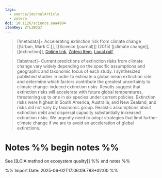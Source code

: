 ```yaml
---
tags:
  - source/journalArticle
  - zotero
doi: 10.1126/science.aaa4984
itemKey: ZTL38DG7
---
```

>[!metadata]+
> Accelerating extinction risk from climate change
> [[Urban, Mark C.]], 
> [[Science (journal)]] (2015)
> [[climate change]], [[extinction]], 
> [Online link](https://www.science.org/doi/10.1126/science.aaa4984), [Zotero Item](zotero://select/library/items/ZTL38DG7), [Local pdf](file://C:/Users/aburg/Documents/references/zotero/storage/LVPVC4EM/Urban2015_Acceleratingextinction.pdf), 

>[!abstract]-
>Current predictions of extinction risks from climate change vary widely depending on the specific assumptions and geographic and taxonomic focus of each study. I synthesized published studies in order to estimate a global mean extinction rate and determine which factors contribute the greatest uncertainty to climate change–induced extinction risks. Results suggest that extinction risks will accelerate with future global temperatures, threatening up to one in six species under current policies. Extinction risks were highest in South America, Australia, and New Zealand, and risks did not vary by taxonomic group. Realistic assumptions about extinction debt and dispersal capacity substantially increased extinction risks. We urgently need to adopt strategies that limit further climate change if we are to avoid an acceleration of global extinctions.

# Notes %% begin notes %%
See [[LCIA method on ecosystem quality]]
%% end notes %%




%% Import Date: 2025-06-02T17:06:09.783+02:00 %%
